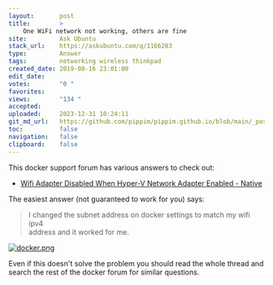 ```yaml
---
layout:       post
title:        >
    One WiFi network not working, others are fine
site:         Ask Ubuntu
stack_url:    https://askubuntu.com/q/1166283
type:         Answer
tags:         networking wireless thinkpad
created_date: 2019-08-16 23:01:00
edit_date:    
votes:        "0 "
favorites:    
views:        "134 "
accepted:     
uploaded:     2023-12-31 10:24:11
git_md_url:   https://github.com/pippim/pippim.github.io/blob/main/_posts/2019/2019-08-16-One-WiFi-network-not-working_-others-are-fine.md
toc:          false
navigation:   false
clipboard:    false
---
```


This docker support forum has various answers to check out:

- [Wifi Adapter Disabled When Hyper-V Network Adapter Enabled - Native][1]

The easiest answer (not guaranteed to work for you) says:

> I changed the subnet address on docker settings to match my wifi ipv4  
> address and it worked for me.  

[![docker.png][2]][2]

Even if this doesn't solve the problem you should read the whole thread and search the rest of the docker forum for similar questions.

  [1]: https://forums.docker.com/t/wifi-adapter-disabled-when-hyper-v-network-adapter-enabled-native/18063/8
  [2]: https://i.stack.imgur.com/BfP8A.png
